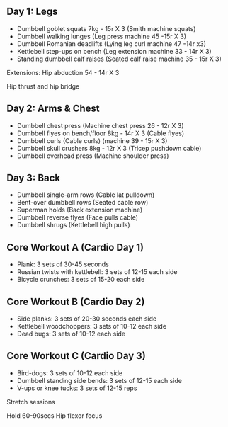 
##  Day 1: Legs

- Dumbbell goblet squats 7kg - 15r X 3 (Smith machine squats)
- Dumbbell walking lunges (Leg press machine 45 -15r X 3)
- Dumbbell Romanian deadlifts (Lying leg curl machine 47 -14r x3)
- Kettlebell step-ups on bench (Leg extension machine 33 - 14r X 3)
- Standing dumbbell calf raises (Seated calf raise machine 35 - 15r X 3)

Extensions:
Hip abduction 54 - 14r X 3

Hip thrust and hip bridge

## Day 2: Arms & Chest

- Dumbbell chest press (Machine chest press 26 - 12r X 3)
- Dumbbell flyes on bench/floor 8kg - 14r X 3 (Cable flyes)
- Dumbbell curls (Cable curls) (machine 39 - 15r X 3)
- Dumbbell skull crushers 8kg - 12r X 3 (Tricep pushdown cable)
- Dumbbell overhead press (Machine shoulder press)

## Day 3: Back

- Dumbbell single-arm rows (Cable lat pulldown)
- Bent-over dumbbell rows (Seated cable row)
- Superman holds (Back extension machine)
- Dumbbell reverse flyes (Face pulls cable)
- Dumbbell shrugs (Kettlebell high pulls)

## Core Workout A (Cardio Day 1)

- Plank: 3 sets of 30-45 seconds
- Russian twists with kettlebell: 3 sets of 12-15 each side
- Bicycle crunches: 3 sets of 15-20 each side

## Core Workout B (Cardio Day 2)

- Side planks: 3 sets of 20-30 seconds each side
- Kettlebell woodchoppers: 3 sets of 10-12 each side
- Dead bugs: 3 sets of 10-12 each side

## Core Workout C (Cardio Day 3)

- Bird-dogs: 3 sets of 10-12 each side
- Dumbbell standing side bends: 3 sets of 12-15 each side
- V-ups or knee tucks: 3 sets of 12-15 reps

Stretch sessions

Hold 60-90secs
Hip flexor focus